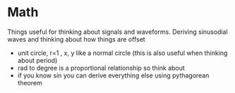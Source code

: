 # Math
Things useful for thinking about signals and waveforms.
Deriving sinusodial waves and thinking about how things are offset
- unit circle, r=1 , x, y like a normal circle (this is also useful when thinking about period)
- rad to degree is a proportional relationship so think about
- if you know sin you can derive everything else using pythagorean theorem
